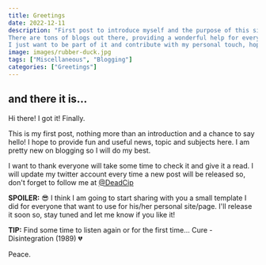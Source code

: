 ```yaml
---
title: Greetings
date: 2022-12-11
description: "First post to introduce myself and the purpose of this site.
There are tons of blogs out there, providing a wonderful help for every community that is involved in tech, culture and trends, and this is great!
I just want to be part of it and contribute with my personal touch, hoping this will help others too. I hope you'll enjoy it."
image: images/rubber-duck.jpg
tags: ["Miscellaneous", "Blogging"]
categories: ["Greetings"]
---
```


## and there it is...

Hi there! I got it! Finally.

This is my first post, nothing more than an introduction and a chance to say hello!
I hope to provide fun and useful news, topic and subjects here.
I am pretty new on blogging so I will do my best.

I want to thank everyone will take some time to check it and give it a read.
I will update my twitter account every time a new post will be released so, don't forget to follow me at
[@DeadCip](https://twitter.com/DeadCip)

**SPOILER:** 😎
I think I am going to start sharing with you a small template I did for everyone that want to use for his/her personal site/page. I'll  release it soon so, stay tuned and let me know if you like it!

**TIP:**
Find some time to listen again or for the first time...
Cure - Disintegration (1989) 💔

Peace.
